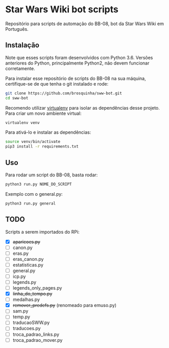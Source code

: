 # Star Wars Wiki bot scripts

Repositório para scripts de automação do BB-08, bot da Star Wars Wiki em Português.

## Instalação

Note que esses scripts foram desenvolvidos com Python 3.6. Versões anteriores do Python, principalmente Python2, não devem funcionar corretamente.

Para instalar esse repositório de scripts do BB-08 na sua máquina, certifique-se de que tenha o git instalado e rode:

```sh
git clone https://github.com/brosquinha/sww-bot.git
cd sww-bot
```

Recomendo utilizar [virtualenv](https://virtualenv.pypa.io/en/latest/) para isolar as dependências desse projeto. Para criar um novo ambiente virtual:

```sh
virtualenv venv
```

Para ativá-lo e instalar as dependências:

```sh
source venv/bin/activate
pip3 install -r requirements.txt
```

## Uso

Para rodar um script do BB-08, basta rodar:

```sh
python3 run.py NOME_DO_SCRIPT
```

Exemplo com o general.py:

```sh
python3 run.py general
```

## TODO

Scripts a serem importados do RPi:

* [X] ~~aparicoes.py~~
* [ ] canon.py
* [ ] eras.py
* [ ] eras_canon.py
* [ ] estatisticas.py
* [ ] general.py
* [ ] icp.py
* [ ] legends.py
* [ ] legends_only_pages.py
* [X] ~~linha_do_tempo.py~~
* [ ] medalhas.py
* [X] ~~remover_predefs.py~~ (renomeado para emuso.py)
* [ ] sam.py
* [ ] temp.py
* [ ] traducaoSWW.py
* [ ] traducoes.py
* [ ] troca_padrao_links.py
* [ ] troca_padrao_mover.py

